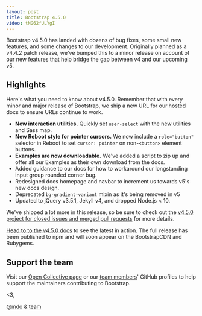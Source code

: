 ```yaml
---
layout: post
title: Bootstrap 4.5.0
video: tNG62fULYgI
---
```


Bootstrap v4.5.0 has landed with dozens of bug fixes, some small new features, and some changes to our development. Originally planned as a v4.4.2 patch release, we've bumped this to a minor release on account of our new features that help bridge the gap between v4 and our upcoming v5.

## Highlights

Here's what you need to know about v4.5.0. Remember that with every minor and major release of Bootstrap, we ship a new URL for our hosted docs to ensure URLs continue to work.

- **New interaction utilities.** Quickly set `user-select` with the new utilities and Sass map.
- **New Reboot style for pointer cursors.** We now include a `role="button"` selector in Reboot to set `cursor: pointer` on non-`<button>` element buttons.
- **Examples are now downloadable.** We've added a script to zip up and offer all our Examples as their own download from the docs.
- Added guidance to our docs for how to workaround our longstanding input group rounded corner bug.
- Redesigned docs homepage and navbar to increment us towards v5's new docs design.
- Deprecated `bg-gradient-variant` mixin as it's being removed in v5
- Updated to jQuery v3.5.1, Jekyll v4, and dropped Node.js < 10.

We've shipped a lot more in this release, so be sure to check out the [v4.5.0 project for closed issues and merged pull requests](https://github.com/twbs/bootstrap/projects/20) for more details.

[Head to to the v4.5.0 docs](https://getbootstrap.com/docs/4.5/) to see the latest in action. The full release has been published to npm and will soon appear on the BootstrapCDN and Rubygems.

## Support the team

Visit our [Open Collective page](https://opencollective.com/bootstrap) or our [team members](https://github.com/orgs/twbs/people)' GitHub profiles to help support the maintainers contributing to Bootstrap.

<3,<br>

[@mdo](https://github.com/mdo) & [team](https://github.com/twbs)
